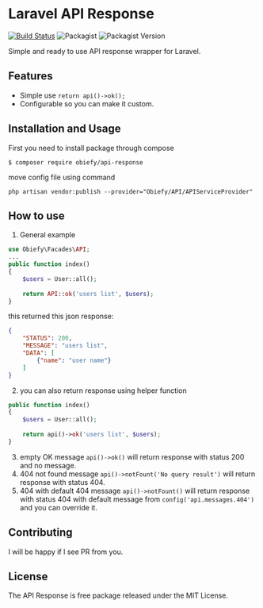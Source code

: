 # Laravel API Response
[![Build Status](https://travis-ci.org/obiefy/api-response.svg?branch=master)](https://travis-ci.org/obiefy/api-response)
 ![Packagist](https://img.shields.io/packagist/l/obiefy/api-response) ![Packagist Version](https://img.shields.io/packagist/v/obiefy/api-response)

Simple and ready to use API response wrapper for Laravel.

## Features

* Simple use `return api()->ok();`
* Configurable so you can make it custom.


## Installation and Usage

First you need to install package through compose 

```$ composer require obiefy/api-response```

move config file using command

`php artisan vendor:publish --provider="Obiefy/API/APIServiceProvider"`

## How to use
1. General example
```php
use Obiefy\Facades\API;
...
public function index()
{
    $users = User::all();
    
    return API::ok('users list', $users);
}
```
this returned this json response:
```json
{
    "STATUS": 200,
    "MESSAGE": "users list",
    "DATA": [
        {"name": "user name"}
    ]
}
```

2. you can also return response using helper function
```php
public function index()
{
    $users = User::all();
    
    return api()->ok('users list', $users);
}
```

3. empty OK message `api()->ok()` will return response with status 200 and no message.
4. 404 not found message `api()->notFount('No query result')` will return response with status 404.
4. 404 with default 404 message `api()->notFount()` will return response with status 404 with default message from `config('api.messages.404')` and you can override it.


## Contributing
I will be happy if I see PR from you.

## License

The API Response is free package released under the MIT License.
